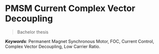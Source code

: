 # PMSM Current Complex Vector Decoupling
> Bachelor thesis

***Keywords***: Permanent Magnet Synchronous Motor, FOC, Current Control, Complex Vector Decoupling, Low Carrier Ratio.

